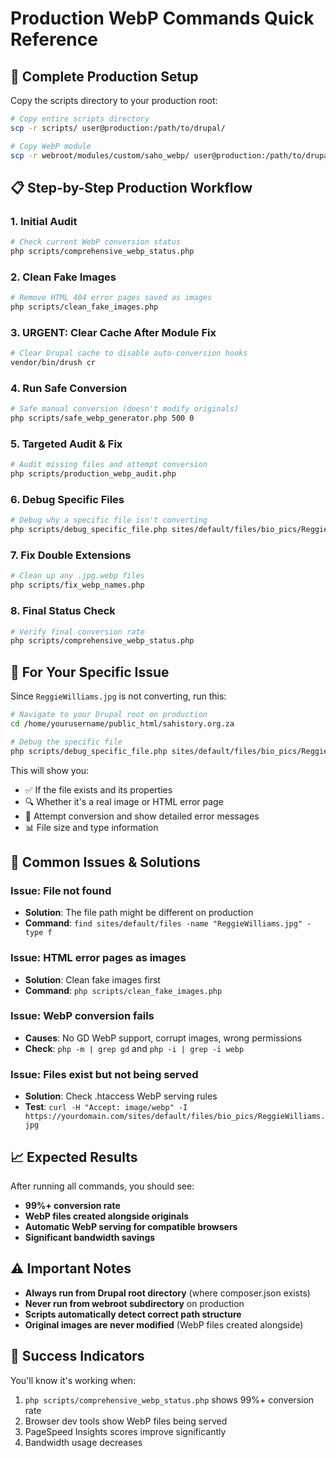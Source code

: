 # Production WebP Commands Quick Reference

## 🚀 Complete Production Setup

Copy the scripts directory to your production root:
```bash
# Copy entire scripts directory
scp -r scripts/ user@production:/path/to/drupal/

# Copy WebP module
scp -r webroot/modules/custom/saho_webp/ user@production:/path/to/drupal/webroot/modules/custom/
```

## 📋 Step-by-Step Production Workflow

### 1. Initial Audit
```bash
# Check current WebP conversion status
php scripts/comprehensive_webp_status.php
```

### 2. Clean Fake Images
```bash
# Remove HTML 404 error pages saved as images
php scripts/clean_fake_images.php
```

### 3. URGENT: Clear Cache After Module Fix
```bash
# Clear Drupal cache to disable auto-conversion hooks
vendor/bin/drush cr
```

### 4. Run Safe Conversion
```bash
# Safe manual conversion (doesn't modify originals)
php scripts/safe_webp_generator.php 500 0
```

### 5. Targeted Audit & Fix
```bash
# Audit missing files and attempt conversion
php scripts/production_webp_audit.php
```

### 6. Debug Specific Files
```bash
# Debug why a specific file isn't converting
php scripts/debug_specific_file.php sites/default/files/bio_pics/ReggieWilliams.jpg
```

### 7. Fix Double Extensions
```bash
# Clean up any .jpg.webp files
php scripts/fix_webp_names.php
```

### 8. Final Status Check
```bash
# Verify final conversion rate
php scripts/comprehensive_webp_status.php
```

## 🎯 For Your Specific Issue

Since `ReggieWilliams.jpg` is not converting, run this:

```bash
# Navigate to your Drupal root on production
cd /home/yourusername/public_html/sahistory.org.za

# Debug the specific file
php scripts/debug_specific_file.php sites/default/files/bio_pics/ReggieWilliams.jpg
```

This will show you:
- ✅ If the file exists and its properties
- 🔍 Whether it's a real image or HTML error page
- 🔧 Attempt conversion and show detailed error messages
- 📊 File size and type information

## 🔧 Common Issues & Solutions

### Issue: File not found
- **Solution**: The file path might be different on production
- **Command**: `find sites/default/files -name "ReggieWilliams.jpg" -type f`

### Issue: HTML error pages as images
- **Solution**: Clean fake images first
- **Command**: `php scripts/clean_fake_images.php`

### Issue: WebP conversion fails
- **Causes**: No GD WebP support, corrupt images, wrong permissions
- **Check**: `php -m | grep gd` and `php -i | grep -i webp`

### Issue: Files exist but not being served
- **Solution**: Check .htaccess WebP serving rules
- **Test**: `curl -H "Accept: image/webp" -I https://yourdomain.com/sites/default/files/bio_pics/ReggieWilliams.jpg`

## 📈 Expected Results

After running all commands, you should see:
- **99%+ conversion rate**
- **WebP files created alongside originals**
- **Automatic WebP serving for compatible browsers**
- **Significant bandwidth savings**

## ⚠️ Important Notes

- **Always run from Drupal root directory** (where composer.json exists)
- **Never run from webroot subdirectory** on production
- **Scripts automatically detect correct path structure**
- **Original images are never modified** (WebP files created alongside)

## 🎉 Success Indicators

You'll know it's working when:
1. `php scripts/comprehensive_webp_status.php` shows 99%+ conversion rate
2. Browser dev tools show WebP files being served
3. PageSpeed Insights scores improve significantly
4. Bandwidth usage decreases